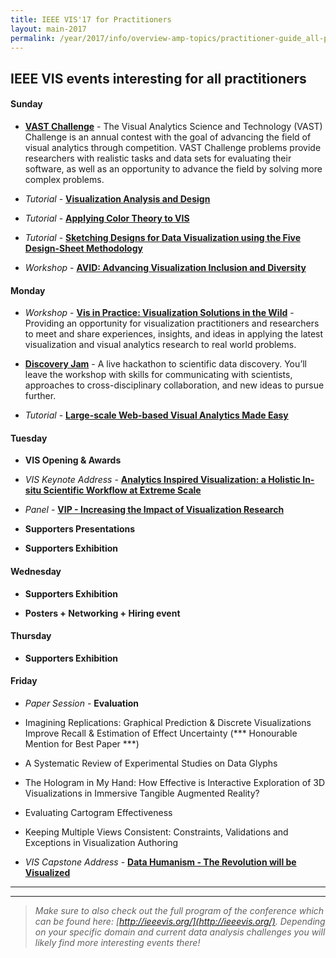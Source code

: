```yaml
---
title: IEEE VIS'17 for Practitioners
layout: main-2017
permalink: /year/2017/info/overview-amp-topics/practitioner-guide_all-practitioners
---
```


## IEEE VIS events interesting for all practitioners

#### Sunday

* **[VAST Challenge](http://www.vacommunity.org/VAST+Challenge+2017)** -
The Visual Analytics Science and Technology (VAST) Challenge is an annual contest with the goal of advancing the field of visual analytics through competition. VAST Challenge problems provide researchers with realistic tasks and data sets for evaluating their software, as well as an opportunity to advance the field by solving more complex problems.

* *Tutorial* - **[Visualization Analysis and Design](http://ieeevis.org/year/2017/info/tutorials#Visualization_Analysis_Design)**

* *Tutorial* - **[Applying Color Theory to VIS](http://ieeevis.org/year/2017/info/tutorials#Applying_Color_Theory)**

* *Tutorial* - **[Sketching Designs for Data Visualization using the Five Design-Sheet Methodology](http://ieeevis.org/year/2017/info/tutorials#Five_Design-Sheet)**

* *Workshop* - **[AVID: Advancing Visualization Inclusion and Diversity](http://ieeevis.org/year/2017/info/workshops#avid)**

#### Monday

* *Workshop* - **[Vis in Practice: Visualization Solutions in the Wild](http://www.visinpractice.rwth-aachen.de/workshop.html)** -
Providing an opportunity for visualization practitioners and researchers to meet and share experiences, insights, and ideas in applying the latest visualization and visual analytics research to real world problems.

* **[Discovery Jam](http://discoveryjam.com/)** - 
A live hackathon to scientific data discovery. You’ll leave the workshop with skills for communicating with scientists, approaches to cross-disciplinary collaboration, and new ideas to pursue further.

* *Tutorial* - **[Large-scale Web-based Visual Analytics Made Easy](http://ieeevis.org/year/2017/info/tutorials#Large-scale_Web-based_VA)**

#### Tuesday

* **VIS Opening & Awards**

* *VIS Keynote Address* - **[Analytics Inspired Visualization: a Holistic In-situ Scientific Workflow at Extreme Scale](http://ieeevis.org/year/2017/keynote)** 

* *Panel* - **[VIP - Increasing the Impact of Visualization Research](http://www.visinpractice.rwth-aachen.de/panel.html)**

* **Supporters Presentations**

* **Supporters Exhibition**

#### Wednesday

* **Supporters Exhibition**

* **Posters + Networking + Hiring event**

#### Thursday

* **Supporters Exhibition**

#### Friday

* *Paper Session* - **Evaluation**  
 * Imagining Replications: Graphical Prediction & Discrete Visualizations Improve Recall & Estimation of Effect Uncertainty (*** Honourable Mention for Best Paper ***)
 * A Systematic Review of Experimental Studies on Data Glyphs
 * The Hologram in My Hand: How Effective is Interactive Exploration of 3D Visualizations in Immersive Tangible Augmented Reality?
 * Evaluating Cartogram Effectiveness
 * Keeping Multiple Views Consistent: Constraints, Validations and Exceptions in Visualization Authoring


* *VIS Capstone Address* - **[Data Humanism - The Revolution will be Visualized](http://ieeevis.org/year/2017/capstone)**


-----
*** 

> _Make sure to also check out the full program of the conference which can be found here: [http://ieeevis.org/](http://ieeevis.org/). 
Depending on your specific domain and current data analysis challenges you will likely find more interesting events there!_


